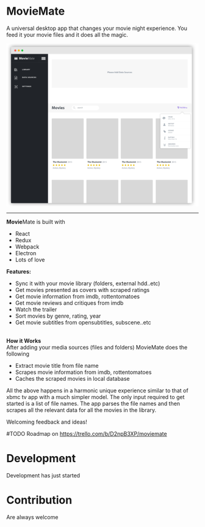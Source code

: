 # MovieMate
A universal desktop app that changes your movie night experience. You feed it your movie files and it does all the magic.  
  
![Alt Screenshot](https://github.com/daedlock/MovieMate/raw/master/resources/screenshot.png)
___
**Movie**Mate is built with
* React
* Redux
* Webpack
* Electron
* Lots of love
  
**Features:**  
* Sync it with your movie library (folders, external hdd..etc) 
* Get movies presented as covers with scraped ratings
* Get movie information from imdb, rottentomatoes 
* Get movie reviews and critiques from imdb 
* Watch the trailer 
* Sort movies by genre, rating, year
* Get movie subtitles from opensubtitles, subscene..etc   
   
   
**How it Works**  
After adding your media sources (files and folders) MovieMate does the following
* Extract movie title from file name
* Scrapes movie information from imdb, rottentomatoes
* Caches the scraped movies in local database


All the above happens in a harmonic unique experience similar to that of xbmc tv app with a much simpler model. The only input required to get started is a list of file names. The app parses the file names and then scrapes all the relevant data for all the movies in the library.

Welcoming feedback and ideas!


#TODO
Roadmap on https://trello.com/b/D2npB3XP/moviemate

# Development
Development has just started
# Contribution
Are always welcome

